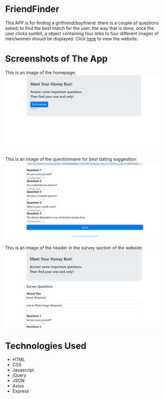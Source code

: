 # FriendFinder
This APP is for finding a girlfriend/boyfriend. there is a couple of questions asked; to find the best match for the user. the way that is done; once the user clicks sumbit, a object containing four links to four different images of men/women should be displayed. Click [here](https://node-friend.herokuapp.com/) to view the website.

# Screenshots of The App
This is an image of the homepage:
![friend](images/Friend1.png)

This is an image of the questionnaire for best dating suggestion:
![friend2](images/Friend2.png)

This is an image of the header in the survey section of the website:
![friend3](images/Friend3.png)

# Technologies Used
- HTML
- CSS
- Javascript
- jQuery
- JSON
- Axios
- Express
